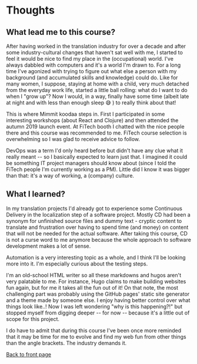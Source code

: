 # Thoughts

## What lead me to this course?

After having worked in the translation industry for over a decade and after some industry-cultural changes that haven't 
sat well with me, I started to feel it would be nice to find my place in the (occupational) world. I've always dabbled 
with computers and it's a world I'm drawn to. For a long time I've 
agonized with trying to figure out what else a person with my background (and accumulated skills and 
knowledge) could do. Like for many women, I suppose, staying at home with a child, very much detached from the 
everyday work life, started a little ball rolling: what do I want to do when I "grow up"? Now I would, in a way, 
finally have some time (albeit late at night and with less than enough sleep :sweat_smile: ) to really think about that!

This is where Mimmit koodaa steps in. First I participated in some interesting workshops (about React and Clojure) and 
then attended the autumn 2019 launch event. At FiTech booth I chatted with the nice people there and this course was 
recommended to me. FiTech course 
selection is overwhelming so I was glad to receive advice to follow.

DevOps was a term I'd only heard before but didn't have any clue what it really meant -- so I basically expected to 
learn just that. I imagined it could be something IT project managers should know about (since I told the FiTech people 
I'm currently working as a PM). Little did I know it was bigger than that: it's a way of working, a (company) culture.

## What I learned?

In my translation projects I'd already got to experience some Continuous Delivery in the localization step of a 
software project. Mostly CD had been a synonym for unfinished source files and dummy text - cryptic content to 
translate and frustration over having to spend time (and money) on content that will not be needed for the actual software. 
After taking this course, CD is not a curse word to me anymore because the whole approach to software 
development makes a lot of sense.

Automation is a very interesting topic as a whole, and I think I'll be looking more into it. I'm especially curious 
about the testing steps. 

I'm an old-school HTML writer so all these markdowns and hugos aren't very palatable to me. For instance, Hugo claims 
to make building websites fun again, but for me it takes all the fun out of it! On that note, the most challenging part 
was probably using the GitHub pages' static site generator and a theme made by someone else. 
I enjoy having better control over what things look like..! Now I was left wondering "why is this happening?!" but 
stopped myself from digging deeper -- for now -- because it's a little out of scope for this project.

I do have to admit that during this course I've been once more reminded that it may be time for me to evolve and find 
my web fun from other things than the angle brackets. The industry demands it.

[Back to front page](https://aaltomcc.github.io/cs-ej4101-fall-2019-014-starter/)

